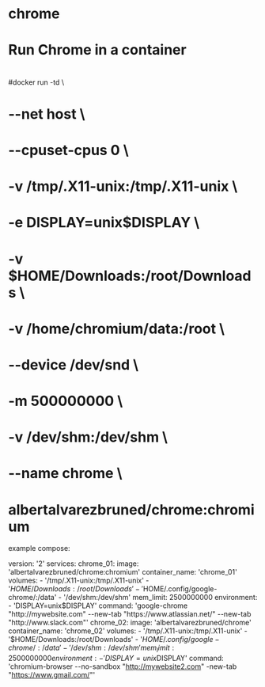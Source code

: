 # chrome
# Run Chrome in a container
#
#docker run -td \
#    --net host \
#    --cpuset-cpus 0 \
#    -v /tmp/.X11-unix:/tmp/.X11-unix \
#    -e DISPLAY=unix$DISPLAY \
#    -v $HOME/Downloads:/root/Downloads \
#    -v /home/chromium/data:/root \
#    --device /dev/snd \
#    -m 500000000 \
#    -v /dev/shm:/dev/shm \
#    --name chrome \
#    albertalvarezbruned/chrome:chromium

example compose:

version: '2'
services:
  chrome_01:
    image: 'albertalvarezbruned/chrome:chromium'
    container_name: 'chrome_01'
    volumes:
      - '/tmp/.X11-unix:/tmp/.X11-unix'
      - '$HOME/Downloads:/root/Downloads'
      - '$HOME/.config/google-chrome/:/data'
      - '/dev/shm:/dev/shm'
    mem_limit: 2500000000
    environment:
      - 'DISPLAY=unix$DISPLAY'
    command: 'google-chrome "http://mywebsite.com" --new-tab "https://www.atlassian.net/" --new-tab "http://www.slack.com"'
  chrome_02:
    image: 'albertalvarezbruned/chrome'
    container_name: 'chrome_02'
    volumes:
      - '/tmp/.X11-unix:/tmp/.X11-unix'
      - '$HOME/Downloads:/root/Downloads'
      - '$HOME/.config/google-chrome/:/data'
      - '/dev/shm:/dev/shm'
    mem_limit: 2500000000
    environment:
      - 'DISPLAY=unix$DISPLAY'
    command: 'chromium-browser --no-sandbox "http://mywebsite2.com" -new-tab "https://www.gmail.com/"'
